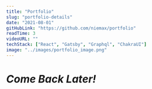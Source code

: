 ```yaml
---
title: "Portfolio"
slug: "portfolio-details"
date: "2021-08-01"
gitHubLink: "https://github.com/niemax/portfolio"
readTime: 3
videoURL: ""
techStack: ["React", "Gatsby", "Graphql", "ChakraUI"]
image: "../images/portfolio_image.png"
---
```


# **_Come Back Later!_**
